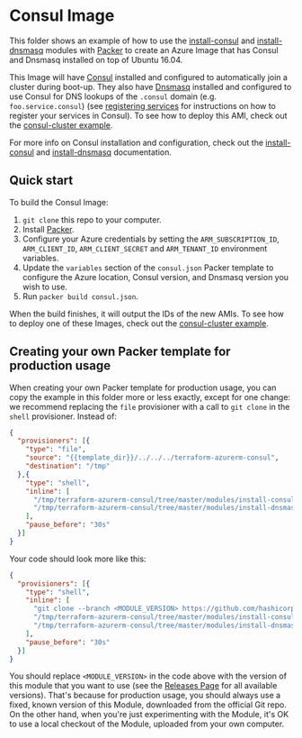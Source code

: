 # Consul Image

This folder shows an example of how to use the [install-consul](https://github.com/hashicorp/terraform-azurerm-consul/tree/master/modules/install-consul) and 
[install-dnsmasq](https://github.com/hashicorp/terraform-azurerm-consul/tree/master/modules/install-dnsmasq) modules with [Packer](https://www.packer.io/) to create an Azure Image
that has Consul and Dnsmasq installed on top of Ubuntu 16.04.

This Image will have [Consul](https://www.consul.io/) installed and configured to automatically join a cluster during 
boot-up. They also have [Dnsmasq](http://www.thekelleys.org.uk/dnsmasq/doc.html) installed and configured to use 
Consul for DNS lookups of the `.consul` domain (e.g. `foo.service.consul`) (see [registering 
services](https://www.consul.io/intro/getting-started/services.html) for instructions on how to register your services
in Consul). To see how to deploy this AMI, check out the [consul-cluster example](https://github.com/hashicorp/terraform-azurerm-consul/tree/master/examples/consul-cluster). 

For more info on Consul installation and configuration, check out the 
[install-consul](https://github.com/hashicorp/terraform-azurerm-consul/tree/master/modules/install-consul) and [install-dnsmasq](https://github.com/hashicorp/terraform-azurerm-consul/tree/master/modules/install-dnsmasq) documentation.



## Quick start

To build the Consul Image:

1. `git clone` this repo to your computer.
1. Install [Packer](https://www.packer.io/).
1. Configure your Azure credentials by setting the `ARM_SUBSCRIPTION_ID`, `ARM_CLIENT_ID`, `ARM_CLIENT_SECRET` and `ARM_TENANT_ID` environment variables.
1. Update the `variables` section of the `consul.json` Packer template to configure the Azure location, Consul version, and 
   Dnsmasq version you wish to use.
1. Run `packer build consul.json`.

When the build finishes, it will output the IDs of the new AMIs. To see how to deploy one of these Images, check out the 
[consul-cluster example](https://github.com/hashicorp/terraform-azurerm-consul/tree/master/).




## Creating your own Packer template for production usage

When creating your own Packer template for production usage, you can copy the example in this folder more or less 
exactly, except for one change: we recommend replacing the `file` provisioner with a call to `git clone` in the `shell` 
provisioner. Instead of:

```json
{
  "provisioners": [{
    "type": "file",
    "source": "{{template_dir}}/../../../terraform-azurerm-consul",
    "destination": "/tmp"
  },{
    "type": "shell",
    "inline": [
      "/tmp/terraform-azurerm-consul/tree/master/modules/install-consul/install-consul --version {{user `consul_version`}}",
      "/tmp/terraform-azurerm-consul/tree/master/modules/install-dnsmasq/install-dnsmasq"
    ],
    "pause_before": "30s"
  }]
}
```

Your code should look more like this:

```json
{
  "provisioners": [{
    "type": "shell",
    "inline": [
      "git clone --branch <MODULE_VERSION> https://github.com/hashicorp/terraform-azurerm-consul.git /tmp/terraform-azurerm-consul",
      "/tmp/terraform-azurerm-consul/tree/master/modules/install-consul/install-consul --version {{user `consul_version`}}",
      "/tmp/terraform-azurerm-consul/tree/master/modules/install-dnsmasq/install-dnsmasq"
    ],
    "pause_before": "30s"
  }]
}
```

You should replace `<MODULE_VERSION>` in the code above with the version of this module that you want to use (see
the [Releases Page](../../releases) for all available versions). That's because for production usage, you should always
use a fixed, known version of this Module, downloaded from the official Git repo. On the other hand, when you're 
just experimenting with the Module, it's OK to use a local checkout of the Module, uploaded from your own 
computer.
